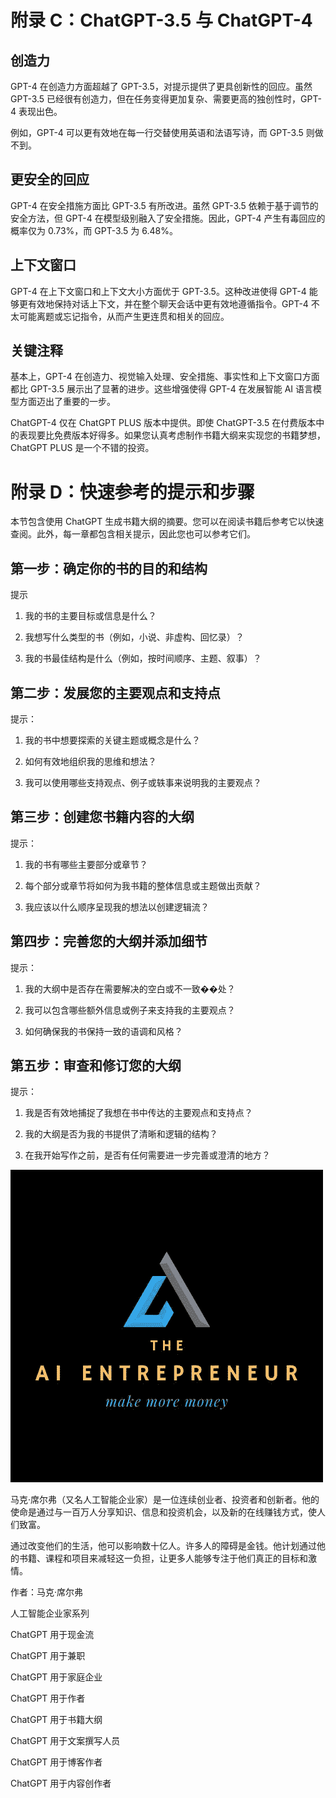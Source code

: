 # 附录 C：ChatGPT-3.5 与 ChatGPT-4

## 创造力

GPT-4 在创造力方面超越了 GPT-3.5，对提示提供了更具创新性的回应。虽然 GPT-3.5 已经很有创造力，但在任务变得更加复杂、需要更高的独创性时，GPT-4 表现出色。

例如，GPT-4 可以更有效地在每一行交替使用英语和法语写诗，而 GPT-3.5 则做不到。

## 更安全的回应

GPT-4 在安全措施方面比 GPT-3.5 有所改进。虽然 GPT-3.5 依赖于基于调节的安全方法，但 GPT-4 在模型级别融入了安全措施。因此，GPT-4 产生有毒回应的概率仅为 0.73%，而 GPT-3.5 为 6.48%。

## 上下文窗口

GPT-4 在上下文窗口和上下文大小方面优于 GPT-3.5。这种改进使得 GPT-4 能够更有效地保持对话上下文，并在整个聊天会话中更有效地遵循指令。GPT-4 不太可能离题或忘记指令，从而产生更连贯和相关的回应。

## 关键注释

基本上，GPT-4 在创造力、视觉输入处理、安全措施、事实性和上下文窗口方面都比 GPT-3.5 展示出了显著的进步。这些增强使得 GPT-4 在发展智能 AI 语言模型方面迈出了重要的一步。

ChatGPT-4 仅在 ChatGPT PLUS 版本中提供。即使 ChatGPT-3.5 在付费版本中的表现要比免费版本好得多。如果您认真考虑制作书籍大纲来实现您的书籍梦想，ChatGPT PLUS 是一个不错的投资。

# 附录 D：快速参考的提示和步骤

本节包含使用 ChatGPT 生成书籍大纲的摘要。您可以在阅读书籍后参考它以快速查阅。此外，每一章都包含相关提示，因此您也可以参考它们。

## 第一步：确定你的书的目的和结构

提示

1.  我的书的主要目标或信息是什么？

1.  我想写什么类型的书（例如，小说、非虚构、回忆录）？

1.  我的书最佳结构是什么（例如，按时间顺序、主题、叙事）？

## 第二步：发展您的主要观点和支持点

提示：

1.  我的书中想要探索的关键主题或概念是什么？

1.  如何有效地组织我的思维和想法？

1.  我可以使用哪些支持观点、例子或轶事来说明我的主要观点？

## 第三步：创建您书籍内容的大纲

提示：

1.  我的书有哪些主要部分或章节？

1.  每个部分或章节将如何为我书籍的整体信息或主题做出贡献？

1.  我应该以什么顺序呈现我的想法以创建逻辑流？

## 第四步：完善您的大纲并添加细节

提示：

1.  我的大纲中是否存在需要解决的空白或不一致��处？

1.  我可以包含哪些额外信息或例子来支持我的主要观点？

1.  如何确保我的书保持一致的语调和风格？

## 第五步：审查和修订您的大纲

提示：

1.  我是否有效地捕捉了我想在书中传达的主要观点和支持点？

1.  我的大纲是否为我的书提供了清晰和逻辑的结构？

1.  在我开始写作之前，是否有任何需要进一步完善或澄清的地方？

![一个黑色背景上的标志 由低置信度自动生成描述](img/00059.jpeg)

马克·席尔弗（又名人工智能企业家）是一位连续创业者、投资者和创新者。他的使命是通过与一百万人分享知识、信息和投资机会，以及新的在线赚钱方式，使人们致富。

通过改变他们的生活，他可以影响数十亿人。许多人的障碍是金钱。他计划通过他的书籍、课程和项目来减轻这一负担，让更多人能够专注于他们真正的目标和激情。

作者：马克·席尔弗

人工智能企业家系列

ChatGPT 用于现金流

ChatGPT 用于兼职

ChatGPT 用于家庭企业

ChatGPT 用于作者

ChatGPT 用于书籍大纲

ChatGPT 用于文案撰写人员

ChatGPT 用于博客作者

ChatGPT 用于内容创作者
